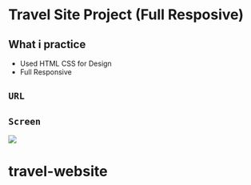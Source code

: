 # Travel Site Project (Full Resposive)

## What i practice

- Used HTML CSS for Design
- Full Responsive

## `URL`

## `Screen`

![](screen.gif)
# travel-website
